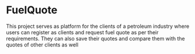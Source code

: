 # FuelQuote
This project serves as platform for the clients of a petroleum industry where users can register as clients and request fuel quote as per their requirements. They can also save their quotes and compare them with the quotes of other clients as well
